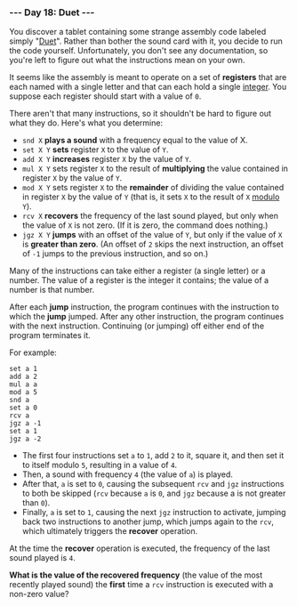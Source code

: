 ### --- Day 18: Duet ---

You discover a tablet containing some strange assembly code labeled simply
"[Duet](https://en.wikipedia.org/wiki/Duet)". Rather than bother the sound card with it, you decide to run the
code yourself. Unfortunately, you don't see any documentation, so you're
left to figure out what the instructions mean on your own.

It seems like the assembly is meant to operate on a set of **registers** that
are each named with a single letter and that can each hold a single
[integer](https://en.wikipedia.org/wiki/Integer). You suppose each register should start with a value of `0`.

There aren't that many instructions, so it shouldn't be hard to figure out what they do. Here's what you determine:

- `snd X` **plays a sound** with a frequency equal to the value of X.
- `set X Y` **sets** register `X` to the value of `Y`.
- `add X Y` **increases** register `X` by the value of `Y`.
- `mul X Y` sets register `X` to the result of **multiplying** the value
  contained in register `X` by the value of `Y`.
- `mod X Y` sets register `X` to the **remainder** of dividing the value
  contained in register `X` by the value of `Y` (that is, it sets `X` to the
  result of `X` [modulo](https://en.wikipedia.org/wiki/Modulo_operation) `Y`).
- `rcv X` **recovers** the frequency of the last sound played, but only when
  the value of `X` is not zero. (If it is zero, the command does nothing.)
- `jgz X Y` **jumps** with an offset of the value of `Y`, but only if the value
  of `X` is **greater than zero**. (An offset of `2` skips the next instruction,
  an offset of `-1` jumps to the previous instruction, and so on.)

Many of the instructions can take either a register (a single letter) or a
number. The value of a register is the integer it contains; the value of a
number is that number.

After each **jump** instruction, the program continues with the instruction to
which the **jump** jumped. After any other instruction, the program continues
with the next instruction. Continuing (or jumping) off either end of the
program terminates it.

For example:

```
set a 1
add a 2
mul a a
mod a 5
snd a
set a 0
rcv a
jgz a -1
set a 1
jgz a -2
```

- The first four instructions set `a` to `1`, add `2` to it, square it, and
  then set it to itself modulo `5`, resulting in a value of `4`.
- Then, a sound with frequency `4` (the value of `a`) is played.
- After that, `a` is set to `0`, causing the subsequent `rcv` and `jgz`
  instructions to both be skipped (`rcv` because `a` is `0`, and `jgz` because a
  is not greater than `0`).
- Finally, `a` is set to `1`, causing the next `jgz` instruction to activate,
  jumping back two instructions to another jump, which jumps again to
  the `rcv`, which ultimately triggers the **recover** operation.

At the time the **recover** operation is executed, the frequency of the last
sound played is `4`.

**What is the value of the recovered frequency** (the value of the most
recently played sound) the **first** time a `rcv` instruction is executed with a
non-zero value?
